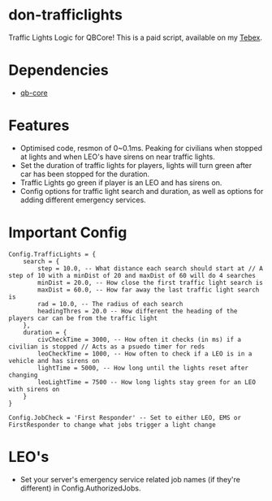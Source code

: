 # don-trafficlights
Traffic Lights Logic for QBCore! This is a paid script, available on my [Tebex](https://dons-developments.tebex.io/package/5370160).

# Dependencies
- [qb-core](https://github.com/qbcore-framework/qb-core)

# Features
- Optimised code, resmon of 0~0.1ms. Peaking for civilians when stopped at lights and when LEO's have sirens on near traffic lights.
- Set the duration of traffic lights for players, lights will turn green after car has been stopped for the duration.
- Traffic Lights go green if player is an LEO and has sirens on.
- Config options for traffic light search and duration, as well as options for adding different emergency services.

# Important Config
```
Config.TrafficLights = {
    search = {
        step = 10.0, -- What distance each search should start at // A step of 10 with a minDist of 20 and maxDist of 60 will do 4 searches
        minDist = 20.0, -- How close the first traffic light search is
        maxDist = 60.0, -- How far away the last traffic light search is
        rad = 10.0, -- The radius of each search
        headingThres = 20.0 -- How different the heading of the players car can be from the traffic light
    },
    duration = {
        civCheckTime = 3000, -- How often it checks (in ms) if a civilian is stopped // Acts as a psuedo timer for reds
        leoCheckTime = 1000, -- How often to check if a LEO is in a vehicle and has sirens on
        lightTime = 5000, -- How long until the lights reset after changing
        leoLightTime = 7500 -- How long lights stay green for an LEO with sirens on
    }
}

Config.JobCheck = 'First Responder' -- Set to either LEO, EMS or FirstResponder to change what jobs trigger a light change
```
# LEO's
- Set your server's emergency service related job names (if they're different) in Config.AuthorizedJobs.
